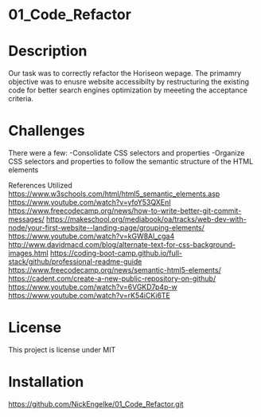 # 01_Code_Refactor
# Description 
Our task was to correctly refactor the Horiseon wepage. The primamry objective was to enusre website accessibilty by restructuring the existing code for better search engines optimization by meeeting the acceptance criteria. 

# Challenges 

There were a few:
-Consolidate CSS selectors and properties
-Organize CSS selectors and properties to follow the semantic structure of the HTML elements




References Utilized
https://www.w3schools.com/html/html5_semantic_elements.asp
https://www.youtube.com/watch?v=yfoY53QXEnI
https://www.freecodecamp.org/news/how-to-write-better-git-commit-messages/
https://makeschool.org/mediabook/oa/tracks/web-dev-with-node/your-first-website--landing-page/grouping-elements/
https://www.youtube.com/watch?v=kGW8Al_cga4
http://www.davidmacd.com/blog/alternate-text-for-css-background-images.html
https://coding-boot-camp.github.io/full-stack/github/professional-readme-guide
https://www.freecodecamp.org/news/semantic-html5-elements/
https://cadent.com/create-a-new-public-repository-on-github/
https://www.youtube.com/watch?v=6VGKD7p4p-w
https://www.youtube.com/watch?v=rK54iCKi6TE

# License
This project is license under MIT

# Installation
https://github.com/NickEngelke/01_Code_Refactor.git
